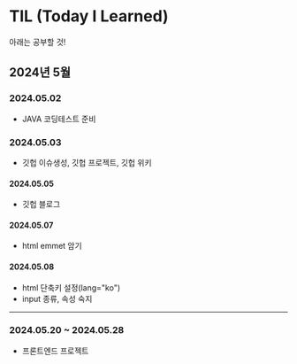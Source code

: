 # TIL (Today I Learned)
아래는 공부할 것!

## 2024년 5월

### 2024.05.02
- JAVA 코딩테스트 준비

### 2024.05.03
- 깃헙 이슈생성, 깃헙 프로젝트, 깃헙 위키

#### 2024.05.05
- 깃헙 블로그

#### 2024.05.07
- html emmet 암기

#### 2024.05.08
- html 단축키 설정(lang="ko")
- input 종류, 속성 숙지

---

### 2024.05.20 ~ 2024.05.28
- 프론트엔드 프로젝트
